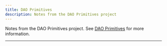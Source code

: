 ```yaml
---
title: DAO Primitives
description: Notes from the DAO Primitives project
---
```


Notes from the DAO Primitives project. See [DAO Primitives](notes/dao-primitives/DAO%20Primitives.md) for more information.

---
